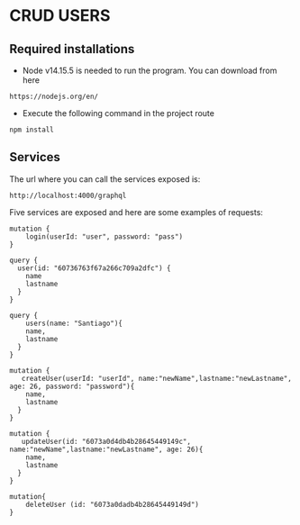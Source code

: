 # CRUD USERS


## Required installations

- Node v14.15.5 is needed to run the program. You can download from here 
```
https://nodejs.org/en/
```
- Execute the following command in the project route

```
npm install
```

## Services
The url where you can call the services exposed is: 

```
http://localhost:4000/graphql
```
Five services are exposed and here are some examples of requests:

```
mutation {
    login(userId: "user", password: "pass")
}

query {
  user(id: "60736763f67a266c709a2dfc") {
    name
    lastname
  }
}

query {
	users(name: "Santiago"){
    name,
    lastname
  }
}

mutation {
   createUser(userId: "userId", name:"newName",lastname:"newLastname", age: 26, password: "password"){
    name,
    lastname
  }
}

mutation {
   updateUser(id: "6073a0d4db4b28645449149c", name:"newName",lastname:"newLastname", age: 26){
    name,
    lastname
  }
}

mutation{
    deleteUser (id: "6073a0dadb4b28645449149d")
}
```
